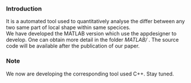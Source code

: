 ### Introduction
It is a automated tool used to quantitatively analyse the differ between any two same part of local shape within same specices.  
We have developed the MATLAB version which use the appdesigner to develop. One can obtain more detail in the folder  _MATLAB/_ . The source code will be available after the publication of our paper.  

### Note
We now are developing the corresponding tool used C++. Stay tuned.